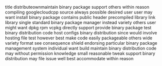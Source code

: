title distributeownmaintain binary package support others within reason compiling googlecloudcpp source always possible desired user user may want install binary package contains public header precompiled library link library single standard binary package manager instead variety others user might want dpkg rpm vcpkg directly support provide binary package test binary distribution code host configs binary distribution since would involve hosting file test however best make code easily packageable others wide variety format see consequence shield endorsing particular binary package management system individual want build maintain binary distribution code may without permission knowledge small reasonable tweak support binary distribution may file issue well best accommodate within reason